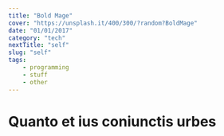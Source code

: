 ```yaml
---
title: "Bold Mage"
cover: "https://unsplash.it/400/300/?random?BoldMage"
date: "01/01/2017"
category: "tech"
nextTitle: "self"
slug: "self"
tags:
    - programming
    - stuff
    - other
---
```

# Quanto et ius coniunctis urbes